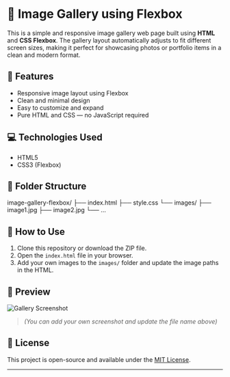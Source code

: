 # 📸 Image Gallery using Flexbox

This is a simple and responsive image gallery web page built using **HTML** and **CSS Flexbox**. The gallery layout automatically adjusts to fit different screen sizes, making it perfect for showcasing photos or portfolio items in a clean and modern format.

## 🔧 Features

- Responsive image layout using Flexbox
- Clean and minimal design
- Easy to customize and expand
- Pure HTML and CSS — no JavaScript required

## 💻 Technologies Used

- HTML5
- CSS3 (Flexbox)

## 📂 Folder Structure

image-gallery-flexbox/
├── index.html
├── style.css
└── images/
├── image1.jpg
├── image2.jpg
└── ...

## 🚀 How to Use

1. Clone this repository or download the ZIP file.
2. Open the `index.html` file in your browser.
3. Add your own images to the `images/` folder and update the image paths in the HTML.

## 📸 Preview

![Gallery Screenshot](screenshot.png)

> *(You can add your own screenshot and update the file name above)*

## 📄 License

This project is open-source and available under the [MIT License](LICENSE).

---

